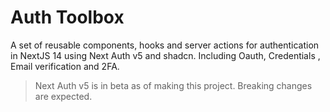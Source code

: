 # Auth Toolbox
A set of reusable components, hooks and server actions for authentication in NextJS 14 using Next Auth v5 and shadcn.
Including Oauth, Credentials , Email verification and 2FA.

> Next Auth v5 is in beta as of making this project. Breaking changes are expected. 